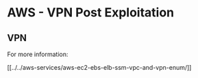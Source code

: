 # AWS - VPN Post Exploitation

## VPN

For more information:

[[../../aws-services/aws-ec2-ebs-elb-ssm-vpc-and-vpn-enum/]]

